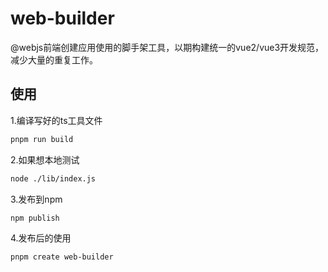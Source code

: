 # web-builder

@webjs前端创建应用使用的脚手架工具，以期构建统一的vue2/vue3开发规范，减少大量的重复工作。

## 使用


1.编译写好的ts工具文件
```bash
pnpm run build
```

2.如果想本地测试
```bash
node ./lib/index.js
```

3.发布到npm
```bash
npm publish
```

4.发布后的使用
```bash
pnpm create web-builder
```